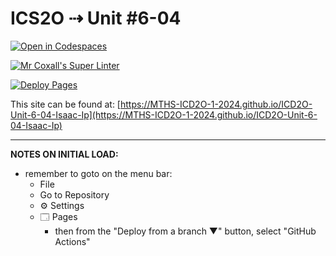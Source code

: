 # ICS2O ⇢ Unit #6-04

[![Open in Codespaces](https://classroom.github.com/assets/launch-codespace-2972f46106e565e64193e422d61a12cf1da4916b45550586e14ef0a7c637dd04.svg)](https://classroom.github.com/open-in-codespaces?assignment_repo_id=19609297)

[![Mr Coxall's Super Linter](https://github.com/MTHS-ICD2O-1-2024/ICD2O-Unit-6-04-Isaac-Ip/workflows/Mr%20Coxall's%20Super%20Linter/badge.svg)](https://github.com/MTHS-ICD2O-1-2024/ICD2O-Unit-6-04-Isaac-Ip/actions)

[![Deploy Pages](https://github.com/MTHS-ICD2O-1-2024/ICD2O-Unit-6-04-Isaac-Ip/workflows/Deploy%20Pages/badge.svg)](https://github.com/MTHS-ICD2O-1-2024/ICD2O-Unit-6-04-Isaac-Ip/actions)

This site can be found at: [https://MTHS-ICD2O-1-2024.github.io/ICD2O-Unit-6-04-Isaac-Ip](https://MTHS-ICD2O-1-2024.github.io/ICD2O-Unit-6-04-Isaac-Ip)

---

**NOTES ON INITIAL LOAD:**
- remember to goto on the menu bar:
  - File
  - Go to Repository
  - ⚙ Settings
  - 🗔 Pages
    - then from the "Deploy from a branch ▼" button, select "GitHub Actions"
